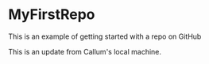 # MyFirstRepo
This is an example of getting started with a repo on GitHub

This is an update from Callum's local machine.